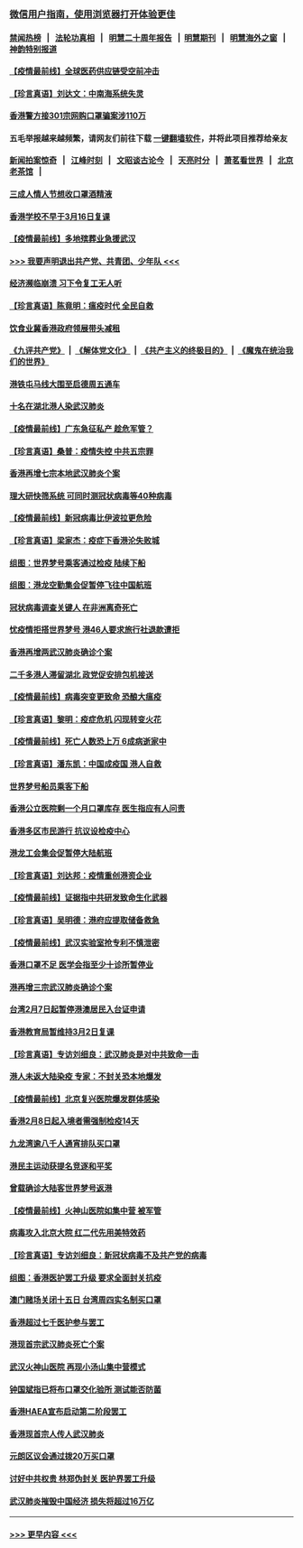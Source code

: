 ### [微信用户指南，使用浏览器打开体验更佳](https://github.com/gfw-breaker/banned-news1/blob/master/indexes/wechat-guide.md?t=0)
#### [禁闻热榜](热点新闻.md?t=0)  &nbsp;&nbsp;|&nbsp;&nbsp; [法轮功真相](https://github.com/gfw-breaker/truth/blob/master/README.md?t=0) &nbsp;&nbsp;|&nbsp;&nbsp; [明慧二十周年报告](https://github.com/gfw-breaker/mh-reports/blob/master/README.md?t=0) &nbsp;&nbsp;|&nbsp;&nbsp;[明慧期刊](https://github.com/gfw-breaker/mh-qikan) &nbsp;&nbsp;|&nbsp;&nbsp; [明慧海外之窗](https://github.com/gfw-breaker/mh-news/blob/master/README.md?t=0) &nbsp;&nbsp;|&nbsp;&nbsp; [神韵特别报道](https://github.com/gfw-breaker/mh-news/blob/master/shenyun.md?t=0)
#### [【疫情最前线】全球医药供应链受空前冲击](../pages/nsc415/n11869614.md?t=02151144) 
#### [【珍言真语】刘达文：中南海系统失灵](../pages/nsc415/n11869465.md?t=02151144) 
#### [香港警方接301宗网购口罩骗案涉110万](../pages/nsc415/n11867572.md?t=02151144) 
#### 五毛举报越来越频繁，请网友们前往下载 [一键翻墙软件](https://github.com/gfw-breaker/ssr-accounts)，并将此项目推荐给亲友
#### [新闻拍案惊奇](https://github.com/gfw-breaker/banned-news1/blob/master/pages/link4.md) &nbsp;&nbsp;|&nbsp;&nbsp; [江峰时刻](https://github.com/gfw-breaker/banned-news1/blob/master/pages/link4.md) &nbsp;&nbsp;|&nbsp;&nbsp; [文昭谈古论今](https://github.com/gfw-breaker/banned-news1/blob/master/pages/link4.md) &nbsp;&nbsp;|&nbsp;&nbsp; [天亮时分](https://github.com/gfw-breaker/banned-news1/blob/master/pages/link4.md) &nbsp;&nbsp;|&nbsp;&nbsp; [萧茗看世界](https://github.com/gfw-breaker/banned-news1/blob/master/pages/link4.md) &nbsp;&nbsp;|&nbsp;&nbsp; [北京老茶馆](https://github.com/gfw-breaker/banned-news1/blob/master/pages/link4.md) &nbsp;&nbsp;|&nbsp;&nbsp; 
#### [三成人情人节想收口罩酒精液](../pages/nsc415/n11867523.md?t=02151144) 
#### [香港学校不早于3月16日复课](../pages/nsc415/n11867498.md?t=02151144) 
#### [【疫情最前线】多地殡葬业急援武汉](../pages/nsc415/n11866914.md?t=02151144) 
#### [>>> 我要声明退出共产党、共青团、少年队 <<<](https://github.com/begood0513/goodnews/blob/master/quit/letter.md) 
#### [经济濒临崩溃 习下令复工无人听](../pages/nsc415/n11867269.md?t=02151144) 
#### [【珍言真语】陈竟明：瘟疫时代 全民自救](../pages/nsc415/n11866765.md?t=02151144) 
#### [饮食业冀香港政府领展带头减租](../pages/nsc415/n11864876.md?t=02151144) 
#### [《九评共产党》](https://github.com/begood0513/9ping.md/blob/master/README.md) &nbsp;|&nbsp; [《解体党文化》](../../../../jtdwh.md/blob/master/README.md)  &nbsp;|&nbsp; [《共产主义的终极目的》](../../../../gczydzjmd.md/blob/master/README.md) &nbsp;|&nbsp; [《魔鬼在统治我们的世界》](../../../../mgztzwmdsj.md/blob/master/README.md) 
#### [港铁屯马线大围至启德周五通车](../pages/nsc415/n11864842.md?t=02151144) 
#### [十名在湖北港人染武汉肺炎](../pages/nsc415/n11864807.md?t=02151144) 
#### [【疫情最前线】广东急征私产 趁危军管？](../pages/nsc415/n11864205.md?t=02151144) 
#### [【珍言真语】桑普：疫情失控 中共五宗罪](../pages/nsc415/n11864157.md?t=02151144) 
#### [香港再增七宗本地武汉肺炎个案](../pages/nsc415/n11862405.md?t=02151144) 
#### [理大研快筛系统 可同时测冠状病毒等40种病毒](../pages/nsc415/n11862376.md?t=02151144) 
#### [【疫情最前线】新冠病毒比伊波拉更危险](../pages/nsc415/n11862199.md?t=02151144) 
#### [【珍言真语】梁家杰：疫症下香港沦失败城](../pages/nsc415/n11861588.md?t=02151144) 
#### [组图：世界梦号乘客通过检疫 陆续下船](../pages/nsc415/n11858302.md?t=02151144) 
#### [组图：港龙空勤集会促暂停飞往中国航班](../pages/nsc415/n11858190.md?t=02151144) 
#### [冠状病毒调查关键人 在非洲离奇死亡](../pages/nsc415/n11859798.md?t=02151144) 
#### [忧疫情拒搭世界梦号 港46人要求旅行社退款遭拒](../pages/nsc415/n11859849.md?t=02151144) 
#### [香港再增两武汉肺炎确诊个案](../pages/nsc415/n11859833.md?t=02151144) 
#### [二千多港人滞留湖北 政党促安排包机接送](../pages/nsc415/n11859831.md?t=02151144) 
#### [【疫情最前线】病毒突变更致命 恐酿大瘟疫](../pages/nsc415/n11859604.md?t=02151144) 
#### [【珍言真语】黎明：疫症危机 闪现转变火花](../pages/nsc415/n11859199.md?t=02151144) 
#### [【疫情最前线】死亡人数恐上万 6成病逝家中](../pages/nsc415/n11856687.md?t=02151144) 
#### [【珍言真语】潘东凯：中国成疫国 港人自救](../pages/nsc415/n11856962.md?t=02151144) 
#### [世界梦号船员乘客下船](../pages/nsc415/n11856883.md?t=02151144) 
#### [香港公立医院剩一个月口罩库存 医生指应有人问责](../pages/nsc415/n11856875.md?t=02151144) 
#### [香港多区市民游行 抗议设检疫中心](../pages/nsc415/n11856866.md?t=02151144) 
#### [港龙工会集会促暂停大陆航班](../pages/nsc415/n11856840.md?t=02151144) 
#### [【珍言真语】刘达邦：疫情重创港资企业](../pages/nsc415/n11854274.md?t=02151144) 
#### [【疫情最前线】证据指中共研发致命生化武器](../pages/nsc415/n11853087.md?t=02151144) 
#### [【珍言真语】吴明德：港府应提取储备救急](../pages/nsc415/n11852734.md?t=02151144) 
#### [【疫情最前线】武汉实验室抢专利不慎泄密](../pages/nsc415/n11850310.md?t=02151144) 
#### [香港口罩不足 医学会指至少十诊所暂停业](../pages/nsc415/n11850301.md?t=02151144) 
#### [港再增三宗武汉肺炎确诊个案](../pages/nsc415/n11850328.md?t=02151144) 
#### [台湾2月7日起暂停港澳居民入台证申请](../pages/nsc415/n11850304.md?t=02151144) 
#### [香港教育局暂维持3月2日复课](../pages/nsc415/n11850260.md?t=02151144) 
#### [【珍言真语】专访刘细良：武汉肺炎是对中共致命一击](../pages/nsc415/n11849934.md?t=02151144) 
#### [港人未返大陆染疫 专家：不封关恐本地爆发](../pages/nsc415/n11848021.md?t=02151144) 
#### [【疫情最前线】北京复兴医院爆发群体感染](../pages/nsc415/n11847626.md?t=02151144) 
#### [香港2月8日起入境者需强制检疫14天](../pages/nsc415/n11847658.md?t=02151144) 
#### [九龙湾逾八千人通宵排队买口罩](../pages/nsc415/n11847647.md?t=02151144) 
#### [港民主运动获提名竞逐和平奖](../pages/nsc415/n11847633.md?t=02151144) 
#### [曾载确诊大陆客世界梦号返港](../pages/nsc415/n11847608.md?t=02151144) 
#### [【疫情最前线】火神山医院如集中营 被军管](../pages/nsc415/n11847524.md?t=02151144) 
#### [病毒攻入北京大院 红二代先用美特效药](../pages/nsc415/n11847427.md?t=02151144) 
#### [【珍言真语】专访刘细良：新冠状病毒不及共产党的病毒](../pages/nsc415/n11847164.md?t=02151144) 
#### [组图：香港医护罢工升级 要求全面封关抗疫](../pages/nsc415/n11844107.md?t=02151144) 
#### [澳门赌场关闭十五日 台湾周四实名制买口罩](../pages/nsc415/n11845083.md?t=02151144) 
#### [香港超过七千医护参与罢工](../pages/nsc415/n11845051.md?t=02151144) 
#### [港现首宗武汉肺炎死亡个案](../pages/nsc415/n11844998.md?t=02151144) 
#### [武汉火神山医院 再现小汤山集中营模式](../pages/nsc415/n11844763.md?t=02151144) 
#### [钟国斌指已将布口罩交化验所 测试能否防菌](../pages/nsc415/n11842783.md?t=02151144) 
#### [香港HAEA宣布启动第二阶段罢工](../pages/nsc415/n11842723.md?t=02151144) 
#### [香港现首宗人传人武汉肺炎](../pages/nsc415/n11842766.md?t=02151144) 
#### [元朗区议会通过拨20万买口罩](../pages/nsc415/n11842754.md?t=02151144) 
#### [讨好中共权贵 林郑伪封关 医护界罢工升级](../pages/nsc415/n11842359.md?t=02151144) 
#### [武汉肺炎摧毁中国经济 损失将超过16万亿](../pages/nsc415/n11839723.md?t=02151144) 

----
#### [ >>> 更早内容 <<< ](../indexes/nsc415-earlier.md)
